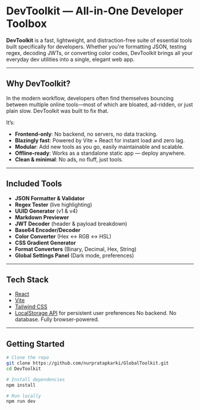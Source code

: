 # DevToolkit — All-in-One Developer Toolbox

**DevToolkit** is a fast, lightweight, and distraction-free suite of essential tools built specifically for developers. Whether you're formatting JSON, testing regex, decoding JWTs, or converting color codes, DevToolkit brings all your everyday dev utilities into a single, elegant web app.

---

##  Why DevToolkit?

In the modern workflow, developers often find themselves bouncing between multiple online tools—most of which are bloated, ad-ridden, or just plain slow. DevToolkit was built to fix that.

It’s:
- **Frontend-only**: No backend, no servers, no data tracking.
- **Blazingly fast**: Powered by Vite + React for instant load and zero lag.
- **Modular**: Add new tools as you go, easily maintainable and scalable.
- **Offline-ready**: Works as a standalone static app — deploy anywhere.
- **Clean & minimal**: No ads, no fluff, just tools.

---

## Included Tools

- **JSON Formatter & Validator**
- **Regex Tester** (live highlighting)
- **UUID Generator** (v1 & v4)
- **Markdown Previewer**
- **JWT Decoder** (header & payload breakdown)
- **Base64 Encoder/Decoder**
- **Color Converter** (Hex ↔ RGB ↔ HSL)
- **CSS Gradient Generator**
- **Format Converters** (Binary, Decimal, Hex, String)
- **Global Settings Panel** (Dark mode, preferences)

---

##  Tech Stack

- [React](https://react.dev/)
- [Vite](https://vitejs.dev/)
- [Tailwind CSS](https://tailwindcss.com/)
- [LocalStorage API](https://developer.mozilla.org/en-US/docs/Web/API/Window/localStorage) for persistent user preferences
No backend. No database. Fully browser-powered.
---
## Getting Started

```bash
# Clone the repo
git clone https://github.com/nurpratapkarki/GlobalToolkit.git
cd DevToolkit

# Install dependencies
npm install

# Run locally
npm run dev
